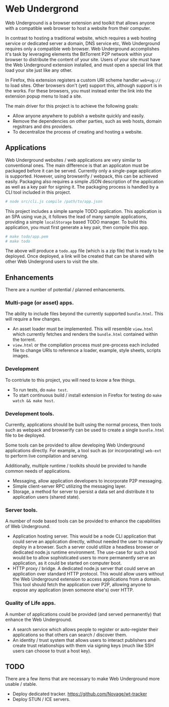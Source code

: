 # Web Undergrond

Web Underground is a browser extension and toolkit that allows anyone with a compatible web browser to host a website from their computer.

In contrast to hosting a traditional website, which requires a web hosting service or dedicated server a domain, DNS service etc, Web Underground requires only a compatible web browser. Web Underground accomplishes it's task by leveraging elements the BitTorrent P2P network within your browser to distribute the content of your site. Users of your site must have the Web Underground extension installed, and must open a special link that load your site just like any other.

In Firefox, this extension registers a custom URI scheme handler `web+ug://` to load sites. Other browsers don't (yet) support this, although support is in the works. For these browsers, you must instead enter the link into the extension popup menu to load a site.

The main driver for this project is to achieve the following goals:

 - Allow anyone anywhere to publish a website quickly and easily.
 - Remove the dependencies on other parties, such as web hosts, domain regsitrars and dns providers.
 - To decentralize the process of creating and hosting a website.

## Applications

Web Underground websites / web applications are very similar to conventional ones. The main difference is that an applicaton must be packaged before it can be served. Currently only a single-page application is supported. However, using browserify / webpack, this can be achieved easily. Packaging also requires a simple JSON description of the application as well as a key pair for signing it. The packaging process is handled by a CLI tool included in this project.

```bash
# node src/cli.js compile /path/to/app.json
```

This project includes a simple sample TODO application. This application is an SPA using vue.js, it follows the lead of many sample applications, providing a simple `localStorage` based TODO manager. To build this application, you must first generate a key pair, then compile this app.

```bash
# make todo/app.pem
# make todo
```

The above will produce a `todo.app` file (which is a zip file) that is ready to be deployed. Once deployed, a link will be created that can be shared with other Web Undergrond users to visit the site.

## Enhancements

There are a number of potential / planned enhancements.

### Multi-page (or asset) apps.

The ability to include files beyond the currently supported `bundle.html`. This will require a few changes.

 - An asset loader must be implemented. This will resemble `view.html` which currently fetches and renders the `bundle.html` contained within the torrent.
 - `view.html` or the compilation process must pre-process each included file to change URIs to reference a loader, example, style sheets, scripts images.

### Development

To contriute to this project, you will need to know a few things.

 - To run tests, do `make test`.
 - To start continuous build / install extension in Firefox for testing do `make watch && make host`.

### Development tools.

Currently, applications should be built using the normal process, then tools such as webpack and browserify can be used to create a single `bundle.html` file to be deployed.

Some tools can be provided to allow developing Web Underground applications directly. For example, a tool such as (or incorporating) `web-ext` to perform live compilation and serving.

Additionally, multiple runtime / toolkits should be provided to handle common needs of applications.

 - Messaging, allow application developers to incorporate P2P messaging.
 - Simple client-server RPC utilizing the messaging layer.
 - Storage, a method for server to persist a data set and distribute it to application users (shared state).

### Server tools.

A number of node based tools can be provided to enhance the capabilities of Web Underground.

 - Application hosting server. This would be a node CLI application that could serve an application directly, without needed the user to manually deploy in a browser. Such a server could utilize a headless browser or dedicated node.js runtime environment. The use-case for such a tool would be to allow sophisticated users to more permanently serve an application, as it could be started on computer boot.
 - HTTP proxy / bridge. A dedicated node.js server that could serve an application over standard HTTP protocol. This would allow users without the Web Underground extension to access applications from a domain. This tool should fetch the application over P2P, allowing anyone to expose any application (even someone else's) over HTTP.

### Quality of Life apps.

A number of applications could be provided (and served permanently) that enhance the Web Underground.

 - A search service which allows people to register or auto-register their applications so that others can search / discover them.
 - An identity / trust system that allows users to interact publishers and create trust relationships with them via signing keys (much like SSH users can choose to trust a host key).

## TODO

There are a few items that are necessary to make Web Underground more usable / stable.

 - Deploy dedicated tracker. https://github.com/Novage/wt-tracker
 - Deploy STUN / ICE servers.
